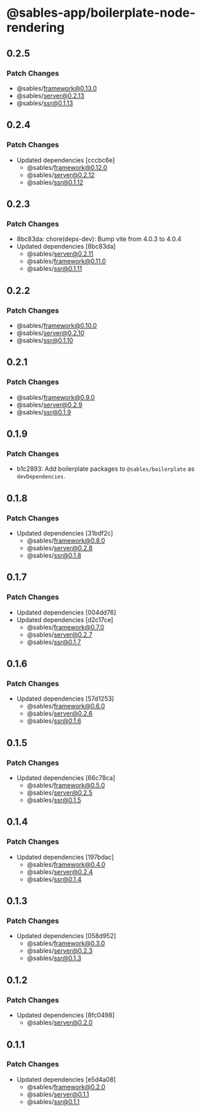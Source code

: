 # @sables-app/boilerplate-node-rendering

## 0.2.5

### Patch Changes

- @sables/framework@0.13.0
- @sables/server@0.2.13
- @sables/ssr@0.1.13

## 0.2.4

### Patch Changes

- Updated dependencies [cccbc6e]
  - @sables/framework@0.12.0
  - @sables/server@0.2.12
  - @sables/ssr@0.1.12

## 0.2.3

### Patch Changes

- 8bc83da: chore(deps-dev): Bump vite from 4.0.3 to 4.0.4
- Updated dependencies [8bc83da]
  - @sables/server@0.2.11
  - @sables/framework@0.11.0
  - @sables/ssr@0.1.11

## 0.2.2

### Patch Changes

- @sables/framework@0.10.0
- @sables/server@0.2.10
- @sables/ssr@0.1.10

## 0.2.1

### Patch Changes

- @sables/framework@0.9.0
- @sables/server@0.2.9
- @sables/ssr@0.1.9

## 0.1.9

### Patch Changes

- b1c2893: Add boilerplate packages to `@sables/boilerplate` as `devDependencies`.

## 0.1.8

### Patch Changes

- Updated dependencies [31bdf2c]
  - @sables/framework@0.8.0
  - @sables/server@0.2.8
  - @sables/ssr@0.1.8

## 0.1.7

### Patch Changes

- Updated dependencies [004dd76]
- Updated dependencies [d2c17ce]
  - @sables/framework@0.7.0
  - @sables/server@0.2.7
  - @sables/ssr@0.1.7

## 0.1.6

### Patch Changes

- Updated dependencies [57d1253]
  - @sables/framework@0.6.0
  - @sables/server@0.2.6
  - @sables/ssr@0.1.6

## 0.1.5

### Patch Changes

- Updated dependencies [66c78ca]
  - @sables/framework@0.5.0
  - @sables/server@0.2.5
  - @sables/ssr@0.1.5

## 0.1.4

### Patch Changes

- Updated dependencies [197bdac]
  - @sables/framework@0.4.0
  - @sables/server@0.2.4
  - @sables/ssr@0.1.4

## 0.1.3

### Patch Changes

- Updated dependencies [058d952]
  - @sables/framework@0.3.0
  - @sables/server@0.2.3
  - @sables/ssr@0.1.3

## 0.1.2

### Patch Changes

- Updated dependencies [8fc0498]
  - @sables/server@0.2.0

## 0.1.1

### Patch Changes

- Updated dependencies [e5d4a08]
  - @sables/framework@0.2.0
  - @sables/server@0.1.1
  - @sables/ssr@0.1.1

